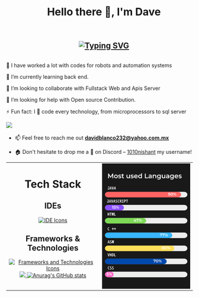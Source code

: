 

<!--h1 without bottom border-->
<div id="user-content-toc">
  <ul align="center">
    <summary><h1 style="display: inline-block">Hello there 👋, I'm Dave</h1></summary>
  </ul>
</div>


<!--- snake -->


<!--h2 without bottom border-->
<div id="user-content-toc">
  <ul align="center">
    <summary><h2 style="display: inline-block"><a href="<a href="https://git.io/typing-svg"><img src="https://readme-typing-svg.demolab.com?font=Fira+Code&weight=700&size=29&pause=100&color=3658F7&center=true&random=false&width=435&lines=Always+looking+for;new+Horizons" alt="Typing SVG" /></a></a>
  </ul>
</div>

<!--Intro start-->


🔭 I have worked a lot with codes for robots and automation systems

🌱 I’m currently learning back end.

👯 I’m looking to collaborate with Fullstack Web and Apis Server

🤔 I’m looking for help with Open source Contribution.

⚡ Fun fact: I 💖 code every technology, from microprocessors to sql server


<!--horizontal divider(gradiant)-->
<img src="https://user-images.githubusercontent.com/73097560/115834477-dbab4500-a447-11eb-908a-139a6edaec5c.gif">


- 📫 Feel free to reach me out **davidblanco232@yahoo.com.mx**

- 🏠 Don't hesitate to drop me a **👋** on Discord –  [1010nishant](https://discordapp.com/users/957722095381540874) my username!
<!--Intro end-->



<!--- stats & Trophy (start) -->
<p align="center">
  <!--- stats (start) -->
  <table align="center">
    <tr border="none">
      <td width="50%" align="center" valign="top">
        <h1>Tech Stack</h1>
        <h2>IDEs</h2>
        <!-- Escudos -->
        <a href="https://skillicons.dev">
          <img src="https://skillicons.dev/icons?i=eclipse,vscode,idea,arduino" alt="IDE Icons" /><br>
        </a>
        <h2>Frameworks & Technologies</h2>
        <a href="https://skillicons.dev">
          <img src="https://skillicons.dev/icons?i=spring,maven,aws,hibernate" alt="Frameworks and Technologies Icons" /><br>
           <img src="https://skillicons.dev/icons?i=git,mysql,sqlite,raspberrypi,matlab,blender"
        </a>
        <!-- Estadísticas de GitHub -->
        <a href="https://github.com/davidblanco333/github-readme-stats">
          <img src="https://github-readme-stats.vercel.app/api?username=davidblanco333&show_icons=true&theme=radical" alt="Anurag's GitHub stats" />
        </a>
      </td>
      <td width="50%" align="center" valign="top">
        <!-- Imagen adicional -->
        <img align="center" src="https://github.com/davidblanco333/davidblanco333/blob/main/JAVA.png" alt="Java Logo" />
       

  </table>
  <!--- stats (end) -->
</p>



